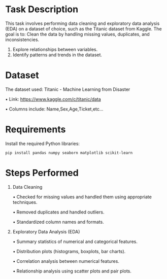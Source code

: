# Task Description
This task involves performing data cleaning and exploratory data analysis (EDA) on a dataset of choice, such as the Titanic dataset from Kaggle. The goal is to:
Clean the data by handling missing values, duplicates, and inconsistencies.
1. Explore relationships between variables.
2. Identify patterns and trends in the dataset.

# Dataset
The dataset used: Titanic - Machine Learning from Disaster 

• Link: https://www.kaggle.com/c/titanic/data

• Columns include: Name,Sex,Age,Ticket,etc...

# Requirements
Install the required Python libraries:

    pip install pandas numpy seaborn matplotlib scikit-learn



# Steps Performed
1. Data Cleaning
   
   • Checked for missing values and handled them using appropriate techniques.
   
   • Removed duplicates and handled outliers.
   
   • Standardized column names and formats.
   
2. Exploratory Data Analysis (EDA)
   
   • Summary statistics of numerical and categorical features.
   
   • Distribution plots (histograms, boxplots, bar charts).
   
   • Correlation analysis between numerical features.
   
   • Relationship analysis using scatter plots and pair plots.
